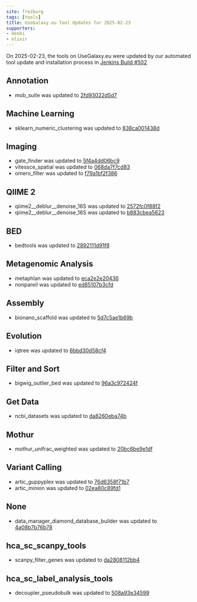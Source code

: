 ```yaml
---
site: freiburg
tags: [tools]
title: UseGalaxy.eu Tool Updates for 2025-02-23
supporters:
- denbi
- elixir
---
```


On 2025-02-23, the tools on UseGalaxy.eu were updated by our automated tool update and installation process in [Jenkins Build #502](https://build.galaxyproject.eu/job/usegalaxy-eu/job/install-tools/#502/)


## Annotation

- mob_suite was updated to [2fd93022d5d7](https://toolshed.g2.bx.psu.edu/view/nml/mob_suite/2fd93022d5d7)

## Machine Learning

- sklearn_numeric_clustering was updated to [838ca001438d](https://toolshed.g2.bx.psu.edu/view/bgruening/sklearn_numeric_clustering/838ca001438d)

## Imaging

- gate_finder was updated to [5f4a4dd06bc9](https://toolshed.g2.bx.psu.edu/view/goeckslab/gate_finder/5f4a4dd06bc9)
- vitessce_spatial was updated to [068da7f7cd83](https://toolshed.g2.bx.psu.edu/view/goeckslab/vitessce_spatial/068da7f7cd83)
- omero_filter was updated to [f79a1bf2f386](https://toolshed.g2.bx.psu.edu/view/ufz/omero_filter/f79a1bf2f386)

## QIIME 2

- qiime2__deblur__denoise_16S was updated to [2572fc0f88f2](https://toolshed.g2.bx.psu.edu/view/q2d2/qiime2__deblur__denoise_16S/2572fc0f88f2)
- qiime2__deblur__denoise_16S was updated to [b883cbea5623](https://toolshed.g2.bx.psu.edu/view/q2d2/qiime2__deblur__denoise_16S/b883cbea5623)

## BED

- bedtools was updated to [2892111d91f8](https://toolshed.g2.bx.psu.edu/view/iuc/bedtools/2892111d91f8)

## Metagenomic Analysis

- metaphlan was updated to [eca2e2e20436](https://toolshed.g2.bx.psu.edu/view/iuc/metaphlan/eca2e2e20436)
- nonpareil was updated to [ed85107b3cfd](https://toolshed.g2.bx.psu.edu/view/iuc/nonpareil/ed85107b3cfd)

## Assembly

- bionano_scaffold was updated to [5d7c5ae1b69b](https://toolshed.g2.bx.psu.edu/view/bgruening/bionano_scaffold/5d7c5ae1b69b)

## Evolution

- iqtree was updated to [6bbd30d58cf4](https://toolshed.g2.bx.psu.edu/view/iuc/iqtree/6bbd30d58cf4)

## Filter and Sort

- bigwig_outlier_bed was updated to [96a3c972424f](https://toolshed.g2.bx.psu.edu/view/iuc/bigwig_outlier_bed/96a3c972424f)

## Get Data

- ncbi_datasets was updated to [da8260eba74b](https://toolshed.g2.bx.psu.edu/view/iuc/ncbi_datasets/da8260eba74b)

## Mothur

- mothur_unifrac_weighted was updated to [20bc6be9e1df](https://toolshed.g2.bx.psu.edu/view/iuc/mothur_unifrac_weighted/20bc6be9e1df)

## Variant Calling

- artic_guppyplex was updated to [76d6358f71b7](https://toolshed.g2.bx.psu.edu/view/iuc/artic_guppyplex/76d6358f71b7)
- artic_minion was updated to [02ea80c89fd1](https://toolshed.g2.bx.psu.edu/view/iuc/artic_minion/02ea80c89fd1)

## None

- data_manager_diamond_database_builder was updated to [4a08b7b76b78](https://toolshed.g2.bx.psu.edu/view/iuc/data_manager_diamond_database_builder/4a08b7b76b78)

## hca_sc_scanpy_tools

- scanpy_filter_genes was updated to [da2808112bb4](https://toolshed.g2.bx.psu.edu/view/ebi-gxa/scanpy_filter_genes/da2808112bb4)

## hca_sc_label_analysis_tools

- decoupler_pseudobulk was updated to [508a93e34599](https://toolshed.g2.bx.psu.edu/view/ebi-gxa/decoupler_pseudobulk/508a93e34599)

